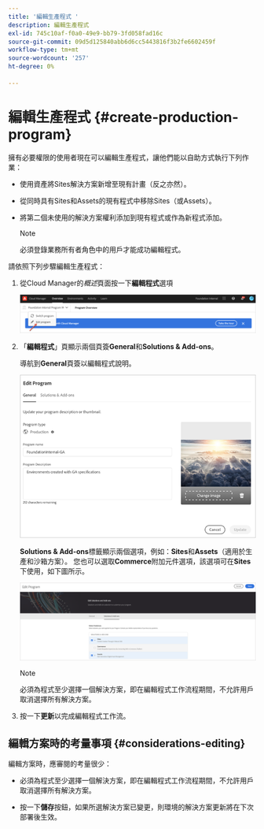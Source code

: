```yaml
---
title: '編輯生產程式 '
description: 編輯生產程式
exl-id: 745c10af-f0a0-49e9-bb79-3fd058fad16c
source-git-commit: 09d5d125840abb6d6cc5443816f3b2fe6602459f
workflow-type: tm+mt
source-wordcount: '257'
ht-degree: 0%

---
```


# 編輯生產程式 {#create-production-program}

擁有必要權限的使用者現在可以編輯生產程式，讓他們能以自助方式執行下列作業：

* 使用資產將Sites解決方案新增至現有計畫（反之亦然）。
* 從同時具有Sites和Assets的現有程式中移除Sites（或Assets）。
* 將第二個未使用的解決方案權利添加到現有程式或作為新程式添加。

   >[!NOTE]
   >必須登錄業務所有者角色中的用戶才能成功編輯程式。

請依照下列步驟編輯生產程式：

1. 從Cloud Manager的&#x200B;*概述*&#x200B;頁面按一下&#x200B;**編輯程式**&#x200B;選項

   ![](assets/edit-program-overview.png)

1. 「**編輯程式**」頁顯示兩個頁簽&#x200B;**General**&#x200B;和&#x200B;**Solutions &amp; Add-ons**。

   導航到&#x200B;**General**&#x200B;頁簽以編輯程式說明。

   ![](assets/edit-program-prod1.png)

   **Solutions &amp; Add-ons**&#x200B;標籤顯示兩個選項，例如：**Sites**&#x200B;和&#x200B;**Assets**（適用於生產和沙箱方案）。 您也可以選取&#x200B;**Commerce**&#x200B;附加元件選項，該選項可在&#x200B;**Sites**&#x200B;下使用，如下圖所示。

   ![](assets/edit-prg.png)

   >[!NOTE]
   >必須為程式至少選擇一個解決方案，即在編輯程式工作流程期間，不允許用戶取消選擇所有解決方案。

1. 按一下&#x200B;**更新**&#x200B;以完成編輯程式工作流。


## 編輯方案時的考量事項 {#considerations-editing}

編輯方案時，應審閱的考量很少：

* 必須為程式至少選擇一個解決方案，即在編輯程式工作流程期間，不允許用戶取消選擇所有解決方案。

* 按一下&#x200B;**儲存**&#x200B;按鈕，如果所選解決方案已變更，則環境的解決方案更新將在下次部署後生效。
